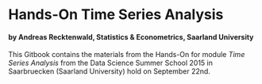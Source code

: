 # Hands-On Time Series Analysis
#### by Andreas Recktenwald, Statistics & Econometrics, Saarland University

This Gitbook contains the materials from the Hands-On for module *Time Series Analysis*
from the Data Science Summer School 2015 in Saarbruecken (Saarland University) hold on 
September 22nd.
